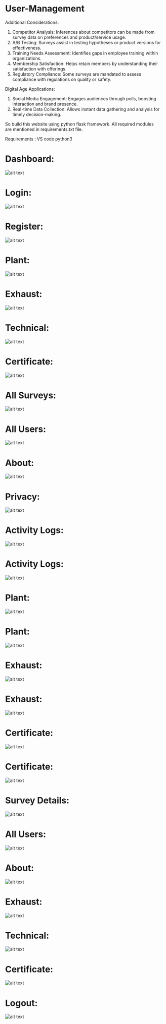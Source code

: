 # User-Management

Additional Considerations:
1. Competitor Analysis: Inferences about competitors can be made from survey data on preferences and product/service usage.
2. A/B Testing: Surveys assist in testing hypotheses or product versions for effectiveness.
3. Training Needs Assessment: Identifies gaps in employee training within organizations.
4. Membership Satisfaction: Helps retain members by understanding their satisfaction with offerings.
5. Regulatory Compliance: Some surveys are mandated to assess compliance with regulations on quality or safety.

Digital Age Applications:
1. Social Media Engagement: Engages audiences through polls, boosting interaction and brand presence.
2. Real-time Data Collection: Allows instant data gathering and analysis for timely decision-making.

So build this website using python flask framework. All required modules are mentioned in requirements.txt file.

Requirements :
VS code
python3

# Dashboard:
![alt text](https://github.com/thato2-5/Flask_Web_Apps/blob/User-Management/dashboard.png)

# Login:
![alt text](https://github.com/thato2-5/Flask_Web_Apps/blob/User-Management/login.png)

# Register:
![alt text](https://github.com/thato2-5/Flask_Web_Apps/blob/User-Management/register.png)

# Plant:
![alt text](https://github.com/thato2-5/Flask_Web_Apps/blob/User-Management/plant01.png)

# Exhaust:
![alt text](https://github.com/thato2-5/Flask_Web_Apps/blob/User-Management/exhaust01.png)

# Technical:
![alt text](https://github.com/thato2-5/Flask_Web_Apps/blob/User-Management/technical01.png)

# Certificate:
![alt text](https://github.com/thato2-5/Flask_Web_Apps/blob/User-Management/certificate01.png)

# All Surveys:
![alt text](https://github.com/thato2-5/Flask_Web_Apps/blob/User-Management/all_surveys.png)

# All Users:
![alt text](https://github.com/thato2-5/Flask_Web_Apps/blob/User-Management/all_users.png)

# About:
![alt text](https://github.com/thato2-5/Flask_Web_Apps/blob/User-Management/about01.png)

# Privacy:
![alt text](https://github.com/thato2-5/Flask_Web_Apps/blob/User-Management/privacy01.png)

# Activity Logs:
![alt text](https://github.com/thato2-5/Flask_Web_Apps/blob/User-Management/activity_logs.png)

# Activity Logs:
![alt text](https://github.com/thato2-5/Flask_Web_Apps/blob/User-Management/activity_logs_filter.png)

# Plant:
![alt text](https://github.com/thato2-5/Flask_Web_Apps/blob/User-Management/plant_data.png)

# Plant:
![alt text](https://github.com/thato2-5/Flask_Web_Apps/blob/User-Management/plant_data_filter.png)

# Exhaust:
![alt text](https://github.com/thato2-5/Flask_Web_Apps/blob/User-Management/exhaust_data.png)

# Exhaust:
![alt text](https://github.com/thato2-5/Flask_Web_Apps/blob/User-Management/exhaust_data_filter.png)

# Certificate:
![alt text](https://github.com/thato2-5/Flask_Web_Apps/blob/User-Management/certificate_data.png)

# Certificate:
![alt text](https://github.com/thato2-5/Flask_Web_Apps/blob/User-Management/certificate_data_filter.png)

# Survey Details:
![alt text](https://github.com/thato2-5/Flask_Web_Apps/blob/User-Management/all_survey's.png)

# All Users:
![alt text](https://github.com/thato2-5/Flask_Web_Apps/blob/User-Management/all_users.png)

# About:
![alt text](https://github.com/thato2-5/Flask_Web_Apps/blob/User-Management/about01.png)

# Exhaust:
![alt text](https://github.com/thato2-5/Flask_Web_Apps/blob/User-Management/exhaust_inspection_details.png)

# Technical:
![alt text](https://github.com/thato2-5/Flask_Web_Apps/blob/User-Management/technical_installation_details.png)

# Certificate:
![alt text](https://github.com/thato2-5/Flask_Web_Apps/blob/User-Management/birth_certificate_details.png)

# Logout:
![alt text](https://github.com/thato2-5/Flask_Web_Apps/blob/User-Management/logout_success.png)

